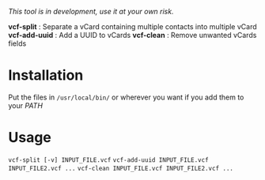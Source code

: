 *This tool is in development, use it at your own risk.*

**vcf-split** : Separate a vCard containing multiple contacts into multiple vCard
**vcf-add-uuid** : Add a UUID to vCards
**vcf-clean** : Remove unwanted vCards fields

# Installation
Put the files in ```/usr/local/bin/``` or wherever you want if you add them to your *PATH*

# Usage
```vcf-split [-v] INPUT_FILE.vcf```
```vcf-add-uuid INPUT_FILE.vcf INPUT_FILE2.vcf ...```
```vcf-clean INPUT_FILE.vcf INPUT_FILE2.vcf ...```
